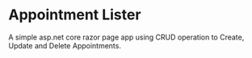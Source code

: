 # Appointment Lister
 A simple asp.net core razor page app using CRUD operation to Create, Update and Delete Appointments.
